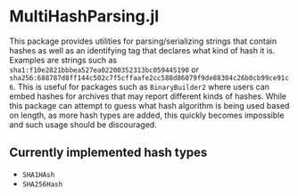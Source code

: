 # MultiHashParsing.jl

This package provides utilities for parsing/serializing strings that contain hashes as well as an identifying tag that declares what kind of hash it is.
Examples are strings such as `sha1:f10e2821bbbea527ea02200352313bc059445190` or `sha256:688787d8ff144c502c7f5cffaafe2cc588d86079f9de88304c26b0cb99ce91c6`.
This is useful for packages such as `BinaryBuilder2` where users can embed hashes for archives that may report different kinds of hashes.
While this package can attempt to guess what hash algorithm is being used based on length, as more hash types are added, this quickly becomes impossible and such usage should be discouraged.

## Currently implemented hash types

- `SHA1HAsh`
- `SHA256Hash`

